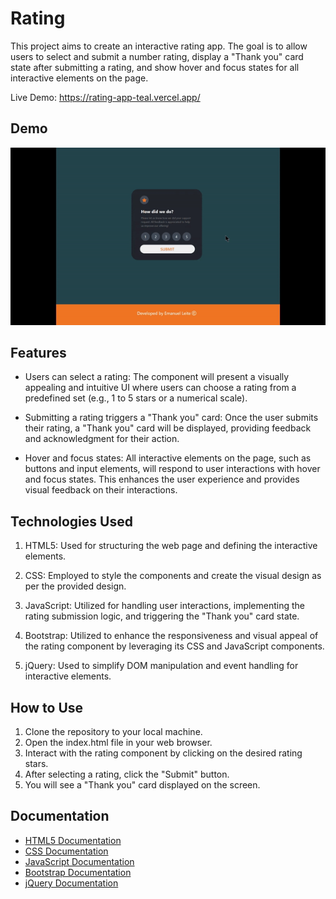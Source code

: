 # Rating

This project aims to create an interactive rating app. The goal is to allow users to select and submit a number rating, display a "Thank you" card state after submitting a rating, and show hover and focus states for all interactive elements on the page.

Live Demo: https://rating-app-teal.vercel.app/

## Demo

![Interactive Rating Component Demo](imagenes/RatingAppGif.gif)

## Features

- Users can select a rating: The component will present a visually appealing and intuitive UI where users can choose a rating from a predefined set (e.g., 1 to 5 stars or a numerical scale).

- Submitting a rating triggers a "Thank you" card: Once the user submits their rating, a "Thank you" card will be displayed, providing feedback and acknowledgment for their action.

- Hover and focus states: All interactive elements on the page, such as buttons and input elements, will respond to user interactions with hover and focus states. This enhances the user experience and provides visual feedback on their interactions.

## Technologies Used

1. HTML5: Used for structuring the web page and defining the interactive elements.

2. CSS: Employed to style the components and create the visual design as per the provided design.

3. JavaScript: Utilized for handling user interactions, implementing the rating submission logic, and triggering the "Thank you" card state.

4. Bootstrap: Utilized to enhance the responsiveness and visual appeal of the rating component by leveraging its CSS and JavaScript components.

5. jQuery: Used to simplify DOM manipulation and event handling for interactive elements.

## How to Use

1. Clone the repository to your local machine.
2. Open the index.html file in your web browser.
3. Interact with the rating component by clicking on the desired rating stars.
4. After selecting a rating, click the "Submit" button.
5. You will see a "Thank you" card displayed on the screen.

## Documentation

- [HTML5 Documentation](https://developer.mozilla.org/en-US/docs/Web/Guide/HTML/HTML5)
- [CSS Documentation](https://developer.mozilla.org/en-US/docs/Web/CSS)
- [JavaScript Documentation](https://developer.mozilla.org/en-US/docs/Web/JavaScript)
- [Bootstrap Documentation](https://getbootstrap.com/docs/)
- [jQuery Documentation](https://api.jquery.com/)

